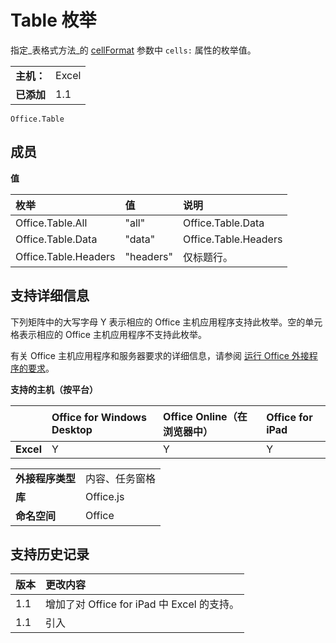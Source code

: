 
# <a name="table-enumeration"></a>Table 枚举
指定_表格式方法_的 [cellFormat](../../docs/excel/format-tables-in-add-ins-for-excel.md) 参数中 `cells:` 属性的枚举值。

|||
|:-----|:-----|
|**主机：**|Excel|
|**已添加**|1.1|

```
Office.Table
```

## <a name="members"></a>成员


**值**


|**枚举**|**值**|**说明**|
|:-----|:-----|:-----|
|Office.Table.All|"all"|Office.Table.Data|
|Office.Table.Data|"data"|Office.Table.Headers|
|Office.Table.Headers|"headers"|仅标题行。|

## <a name="support-details"></a>支持详细信息


下列矩阵中的大写字母 Y 表示相应的 Office 主机应用程序支持此枚举。空的单元格表示相应的 Office 主机应用程序不支持此枚举。

有关 Office 主机应用程序和服务器要求的详细信息，请参阅 [运行 Office 外接程序的要求](../../docs/overview/requirements-for-running-office-add-ins.md)。


**支持的主机（按平台）**


||**Office for Windows Desktop**|**Office Online（在浏览器中）**|**Office for iPad**|
|:-----|:-----|:-----|:-----|
|**Excel**|Y|Y|Y|

|||
|:-----|:-----|
|**外接程序类型**|内容、任务窗格|
|**库**|Office.js|
|**命名空间**|Office|

## <a name="support-history"></a>支持历史记录




|**版本**|**更改内容**|
|:-----|:-----|
|1.1|增加了对 Office for iPad 中 Excel 的支持。|
|1.1|引入|
